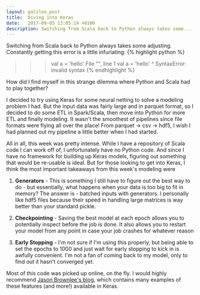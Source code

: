 ```yaml
---
layout: galileo_post
title:  Diving into Keras 
date:   2017-09-05 13:05:14 +0100
description: Switching from Scala back to Python always takes some...
---
```


Switching from Scala back to Python always takes some adjusting. Constantly getting this error is a little infuriating:
{% highlight python %}
>>> val a = 'hello'
  File "<stdin>", line 1
    val a = 'hello'
        ^
SyntaxError: invalid syntax
{% endhighlight %}

How did I find myself in this strange dilemma where Python and Scala had to play together?

I decided to try using Keras for some neural netting to solve a modeling problem I had. But the input data was fairly large and in parquet format, so I decided to do some ETL in Spark/Scala, then move into Python for more ETL and finally modeling. It wasn't the smoothest of pipelines since file formats were flying all over the place! From parquet -> csv -> hdf5, I wish I had planned out my pipeline a little better when I had started.

All in all, this week was pretty intense. While I have a repository of Scala code I can work off of, I unfortunately have no Python code. And since I have no framework for building up Keras models, figuring out something that would be re-usable is ideal. But for those looking to get into Keras, I think the most important takeaways from this week's modeling were

1. **Generators** - This is something I still have to figure out the best way to do - but essentially, what happens when your data is too big to fit in memory? The answer is - batched inputs with generators. I personally like hdf5 files because their speed in handling large matrices is way better than your standard pickle.

2. **Checkpointing** - Saving the best model at each epoch allows you to potentially inspect before the job is done. It also allows you to restart your model from any point in case your job crashes for whatever reason

3. **Early Stopping** - I'm not sure if I'm using this properly, but being able to set the epochs to 1000 and just wait for early stopping to kick in is awfully convenient. I'm not a fan of coming back to my model, only to find out it hasn't converged yet.

Most of this code was picked up online, on the fly. I would highly recommend [Jason Brownlee's blog](https://machinelearningmastery.com/check-point-deep-learning-models-keras/), which contains many examples of these features (and more!) available in Keras.